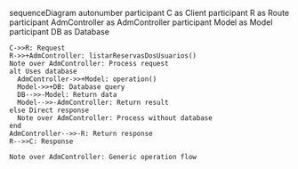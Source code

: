 sequenceDiagram
    autonumber
    participant C as Client
    participant R as Route
    participant AdmController as AdmController
    participant Model as Model
    participant DB as Database
    
    C->>R: Request
    R->>+AdmController: listarReservasDosUsuarios()
    Note over AdmController: Process request
    alt Uses database
      AdmController->>+Model: operation()
      Model->>+DB: Database query
      DB-->>-Model: Return data
      Model-->>-AdmController: Return result
    else Direct response
      Note over AdmController: Process without database
    end
    AdmController-->>-R: Return response
    R-->>C: Response
    
    Note over AdmController: Generic operation flow
  